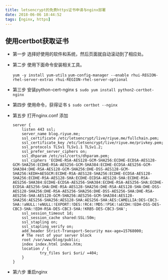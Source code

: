 ```yaml
---
title: letsencrypt的免费https证书申请与nginx部署
date: 2018-06-06 18:44:52
tags: [nginx, https]
---
```


## 使用certbot获取证书
* 第一步 选择好使用的软件和系统，然后页面就自动滚动到了相应处。
* 第二步 使用下面命令安装相关工具。

    `yum -y install yum-utils`
    `yum-config-manager --enable rhui-REGION-rhel-server-extras rhui-REGION-rhel-server-optional`

* 第三步 安装python-cert-nginx 
    `$ sudo yum install python2-certbot-nginx`
* 第四步 使用命令，获得证书
    `$ sudo certbot --nginx`
* 第五步 打开nginx.conf 添加
    ```
    server {
        listen 443 ssl;
        server_name blog.riyue.me;
        ssl_certificate /etc/letsencrypt/live/riyue.me/fullchain.pem;
        ssl_certificate_key /etc/letsencrypt/live/riyue.me/privkey.pem;
        ssl_protocols TLSv1 TLSv1.1 TLSv1.2;
        ssl_prefer_server_ciphers on;
        ssl_dhparam /etc/ssl/certs/dhparam.pem;
        ssl_ciphers 'ECDHE-RSA-AES128-GCM-SHA256:ECDHE-ECDSA-AES128-GCM-SHA256:ECDHE-RSA-AES256-GCM-SHA384:ECDHE-ECDSA-AES256-GCM-SHA384:DHE-RSA-AES128-GCM-SHA256:DHE-DSS-AES128-GCM-SHA256:kEDH+AESGCM:ECDHE-RSA-AES128-SHA256:ECDHE-ECDSA-AES128-SHA256:ECDHE-RSA-AES128-SHA:ECDHE-ECDSA-AES128-SHA:ECDHE-RSA-AES256-SHA384:ECDHE-ECDSA-AES256-SHA384:ECDHE-RSA-AES256-SHA:ECDHE-ECDSA-AES256-SHA:DHE-RSA-AES128-SHA256:DHE-RSA-AES128-SHA:DHE-DSS-AES128-SHA256:DHE-RSA-AES256-SHA256:DHE-DSS-AES256-SHA:DHE-RSA-AES256-SHA:AES128-GCM-SHA256:AES256-GCM-SHA384:AES128-SHA256:AES256-SHA256:AES128-SHA:AES256-SHA:AES:CAMELLIA:DES-CBC3-SHA:!aNULL:!eNULL:!EXPORT:!DES:!RC4:!MD5:!PSK:!aECDH:!EDH-DSS-DES-CBC3-SHA:!EDH-RSA-DES-CBC3-SHA:!KRB5-DES-CBC3-SHA';
        ssl_session_timeout 1d;
        ssl_session_cache shared:SSL:50m;
        ssl_stapling on;
        ssl_stapling_verify on;
        add_header Strict-Transport-Security max-age=15768000;
        # The rest of your server block
        root /var/www/blog/public;
        index index.html index.htm;
        location / {
                try_files $uri $uri/ =404;
        }
    }
    ```

* 第六步 重启nginx

